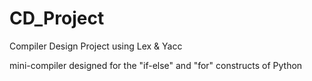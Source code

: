 # CD_Project
Compiler Design Project using Lex &amp; Yacc

mini-compiler designed for the "if-else" and "for" constructs of Python
